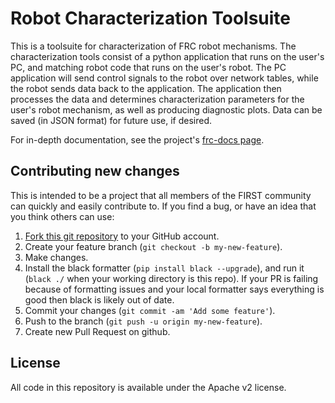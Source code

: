 # Robot Characterization Toolsuite

This is a toolsuite for characterization of FRC robot mechanisms.  The characterization tools consist of a python application that runs on the user's PC, and matching robot code that runs on the user's robot.  The PC application will send control signals to the robot over network tables, while the robot sends data back to the application.  The application then processes the data and determines  characterization parameters for the user's robot mechanism, as well as producing diagnostic plots.  Data can be saved (in JSON format) for future use, if desired.

For in-depth documentation, see the project's [frc-docs page](https://docs.wpilib.org/en/stable/docs/software/wpilib-tools/robot-characterization/introduction.html).

## Contributing new changes

This is intended to be a project that all members of the FIRST community can quickly and easily contribute to. If you find a bug, or have an idea that you think others can use:

1. [Fork this git repository](https://github.com/wpilibsuite/frc-characterization/fork) to your GitHub account.
2. Create your feature branch (`git checkout -b my-new-feature`).
3. Make changes.
4. Install the black formatter (`pip install black --upgrade`), and run it (`black ./` when your working directory is this repo). If your PR is failing because of formatting issues and your local formatter says everything is good then black is likely out of date.
5. Commit your changes (`git commit -am 'Add some feature'`).
6. Push to the branch (`git push -u origin my-new-feature`).
7. Create new Pull Request on github.

## License

All code in this repository is available under the Apache v2 license.

